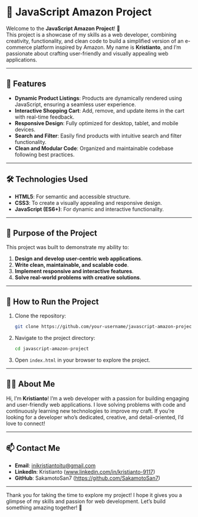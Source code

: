 # 🛒 JavaScript Amazon Project

Welcome to the **JavaScript Amazon Project**! 🚀  
This project is a showcase of my skills as a web developer, combining creativity, functionality, and clean code to build a simplified version of an e-commerce platform inspired by Amazon. My name is **Kristianto**, and I’m passionate about crafting user-friendly and visually appealing web applications.

---

## 🌟 Features

-   **Dynamic Product Listings**: Products are dynamically rendered using JavaScript, ensuring a seamless user experience.
-   **Interactive Shopping Cart**: Add, remove, and update items in the cart with real-time feedback.
-   **Responsive Design**: Fully optimized for desktop, tablet, and mobile devices.
-   **Search and Filter**: Easily find products with intuitive search and filter functionality.
-   **Clean and Modular Code**: Organized and maintainable codebase following best practices.

---

## 🛠️ Technologies Used

-   **HTML5**: For semantic and accessible structure.
-   **CSS3**: To create a visually appealing and responsive design.
-   **JavaScript (ES6+)**: For dynamic and interactive functionality.

---

## 🎯 Purpose of the Project

This project was built to demonstrate my ability to:

1. **Design and develop user-centric web applications**.
2. **Write clean, maintainable, and scalable code**.
3. **Implement responsive and interactive features**.
4. **Solve real-world problems with creative solutions**.

---

## 🚀 How to Run the Project

1. Clone the repository:
    ```bash
    git clone https://github.com/your-username/javascript-amazon-project.git
    ```
2. Navigate to the project directory:
    ```bash
    cd javascript-amazon-project
    ```
3. Open `index.html` in your browser to explore the project.

---

## 👨‍💻 About Me

Hi, I’m **Kristianto**! I’m a web developer with a passion for building engaging and user-friendly web applications. I love solving problems with code and continuously learning new technologies to improve my craft. If you’re looking for a developer who’s dedicated, creative, and detail-oriented, I’d love to connect!

---

## 📫 Contact Me

-   **Email**: inikristiantoitu@gmail.com
-   **LinkedIn**: Kristianto (www.linkedin.com/in/kristianto-9117)
-   **GitHub**: SakamotoSan7 (https://github.com/SakamotoSan7)

---

Thank you for taking the time to explore my project! I hope it gives you a glimpse of my skills and passion for web development. Let’s build something amazing together! 🌟
